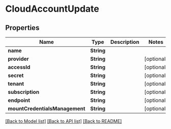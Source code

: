 # CloudAccountUpdate

## Properties

Name | Type | Description | Notes
------------ | ------------- | ------------- | -------------
**name** | **String** |  | 
**provider** | **String** |  | [optional] 
**accessId** | **String** |  | [optional] 
**secret** | **String** |  | [optional] 
**tenant** | **String** |  | [optional] 
**subscription** | **String** |  | [optional] 
**endpoint** | **String** |  | [optional] 
**mountCredentialsManagement** | **String** |  | [optional] 

[[Back to Model list]](../#documentation-for-models) [[Back to API list]](../#documentation-for-api-endpoints) [[Back to README]](../)


